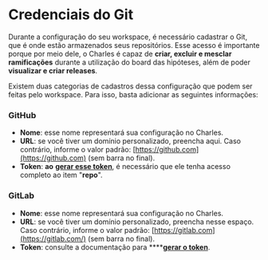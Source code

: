 # Credenciais do Git

Durante a configuração do seu workspace, é necessário cadastrar o Git, que é onde estão armazenados seus repositórios. Esse acesso é importante porque por meio dele, o Charles é capaz de **criar, excluir e mesclar ramificações** durante a utilização do board das hipóteses, além de poder **visualizar e criar releases**.

Existem duas categorias de cadastros dessa configuração que podem ser feitas pelo workspace. Para isso, basta adicionar as seguintes informações:

### GitHub

* **Nome**: esse nome representará sua configuração no Charles. 
* **URL**: se você tiver um domínio personalizado, preencha aqui. Caso contrário, informe o valor padrão: [https://github.com](https://github.com) \(sem barra no final\). 
* **Token**: **ao** [**gerar esse token**](https://help.github.com/pt/github/authenticating-to-github/creating-a-personal-access-token-for-the-command-line), é necessário que ele tenha acesso completo ao item "**repo**".

### GitLab

* **Nome**: esse nome representará sua configuração no Charles. 
* **URL**: se você tiver um domínio personalizado, preencha nesse espaço. Caso contrário, informe o valor padrão: [https://gitlab.com](https://gitlab.com/) \(sem barra no final\). 
* **Token**: consulte a documentação para ****[**gerar o token**](https://docs.gitlab.com/ee/api/#personalproject-access-tokens).



